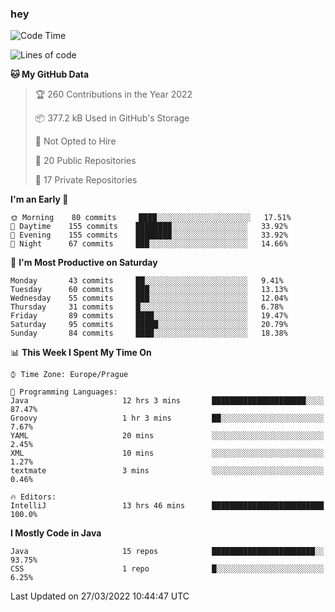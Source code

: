 ### hey

<!--START_SECTION:waka-->
![Code Time](http://img.shields.io/badge/Code%20Time-609%20hrs%204%20mins-blue)

![Lines of code](https://img.shields.io/badge/From%20Hello%20World%20I%27ve%20Written-92%20Thousand%20lines%20of%20code-blue)

**🐱 My GitHub Data** 

> 🏆 260 Contributions in the Year 2022
 > 
> 📦 377.2 kB Used in GitHub's Storage 
 > 
> 🚫 Not Opted to Hire
 > 
> 📜 20 Public Repositories 
 > 
> 🔑 17 Private Repositories  
 > 
**I'm an Early 🐤** 

```text
🌞 Morning    80 commits     ████░░░░░░░░░░░░░░░░░░░░░   17.51% 
🌆 Daytime    155 commits    ████████░░░░░░░░░░░░░░░░░   33.92% 
🌃 Evening    155 commits    ████████░░░░░░░░░░░░░░░░░   33.92% 
🌙 Night      67 commits     ███░░░░░░░░░░░░░░░░░░░░░░   14.66%

```
📅 **I'm Most Productive on Saturday** 

```text
Monday       43 commits     ██░░░░░░░░░░░░░░░░░░░░░░░   9.41% 
Tuesday      60 commits     ███░░░░░░░░░░░░░░░░░░░░░░   13.13% 
Wednesday    55 commits     ███░░░░░░░░░░░░░░░░░░░░░░   12.04% 
Thursday     31 commits     █░░░░░░░░░░░░░░░░░░░░░░░░   6.78% 
Friday       89 commits     ████░░░░░░░░░░░░░░░░░░░░░   19.47% 
Saturday     95 commits     █████░░░░░░░░░░░░░░░░░░░░   20.79% 
Sunday       84 commits     ████░░░░░░░░░░░░░░░░░░░░░   18.38%

```


📊 **This Week I Spent My Time On** 

```text
⌚︎ Time Zone: Europe/Prague

💬 Programming Languages: 
Java                     12 hrs 3 mins       █████████████████████░░░░   87.47% 
Groovy                   1 hr 3 mins         ██░░░░░░░░░░░░░░░░░░░░░░░   7.67% 
YAML                     20 mins             ░░░░░░░░░░░░░░░░░░░░░░░░░   2.45% 
XML                      10 mins             ░░░░░░░░░░░░░░░░░░░░░░░░░   1.27% 
textmate                 3 mins              ░░░░░░░░░░░░░░░░░░░░░░░░░   0.46%

🔥 Editors: 
IntelliJ                 13 hrs 46 mins      █████████████████████████   100.0%

```

**I Mostly Code in Java** 

```text
Java                     15 repos            ███████████████████████░░   93.75% 
CSS                      1 repo              █░░░░░░░░░░░░░░░░░░░░░░░░   6.25%

```



 Last Updated on 27/03/2022 10:44:47 UTC
<!--END_SECTION:waka-->
